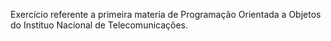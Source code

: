 Exercício referente a primeira materia de Programação Orientada a Objetos do Instituo Nacional de Telecomunicações.
